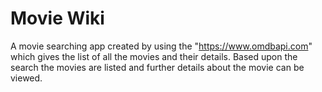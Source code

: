 # Movie Wiki
A movie searching app created by using the "https://www.omdbapi.com" which gives the list of all the movies and their details. Based upon the search the movies are listed and further details about the movie can be viewed.

